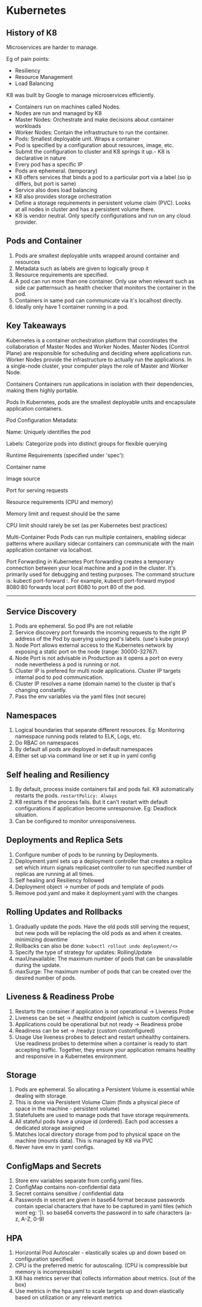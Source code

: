 # Kubernetes

## History of K8

Microservices are harder to manage.

Eg of pain points:

- Resiliency
- Resource Management
- Load Balancing

K8 was built by Google to manage microservices efficiently.

- Containers run on machines called Nodes.
- Nodes are run and managed by K8
- Master Nodes: Orchestrate and make decisions about container workloads
- Worker Nodes: Contain the infrastructure to run the container.
- Pods: Smallest deployable unit. Wraps a container
- Pod is specified by a configuration about resources, image, etc.
- Submit the configuration to cluster and K8 springs it up.- K8 is declarative in nature
- Every pod has a specific IP
- Pods are ephemeral. (temporary)
- K8 offers services that binds a pod to a particular port via a label (so ip differs, but port is same)
- Service also does load balancing
- K8 also provides storage orchestration
- Define a storage requirements in persistent volume claim (PVC). Looks at all nodes in cluster and has a persistent volume there.
- K8 is vendor neutral. Only specify configurations and run on any cloud provider.

## Pods and Container

1. Pods are smallest deployable units wrapped around container and resources
2. Metadata such as labels are given to logically group it
3. Resource requirements are specified.
4. A pod can run more than one container. Only use when relevant such as side car patternsuch as health checker that monitors the container in the pod.
5. Containers in same pod can communicate via it's localhost directly.
6. Ideally only have 1 container running in a pod.  

## Key Takeaways
Kubernetes is a container orchestration platform that coordinates the collaboration of Master Nodes and Worker Nodes. Master Nodes (Control Plane) are responsible for scheduling and deciding where applications run. Worker Nodes provide the infrastructure to actually run the applications. In a single-node cluster, your computer plays the role of Master and Worker Node.

Containers
Containers run applications in isolation with their dependencies, making them highly portable.

Pods
In Kubernetes, pods are the smallest deployable units and encapsulate application containers.

Pod Configuration
Metadata:

Name: Uniquely identifies the pod

Labels: Categorize pods into distinct groups for flexible querying

Runtime Requirements (specified under 'spec'):

Container name

Image source

Port for serving requests

Resource requirements (CPU and memory)

Memory limit and request should be the same

CPU limit should rarely be set (as per Kubernetes best practices)

Multi-Container Pods
Pods can run multiple containers, enabling sidecar patterns where auxiliary sidecar containers can communicate with the main application container via localhost.

Port Forwarding in Kubernetes
Port forwarding creates a temporary connection between your local machine and a pod in the cluster. It's primarily used for debugging and testing purposes. The command structure is:  kubectl port-forward <pod-name> <local-port>:<pod-port>. For example, kubectl port-forward mypod 8080:80 forwards local port 8080 to port 80 of the pod.

---

## Service Discovery

1. Pods are ephemeral. So pod IPs are not reliable
2. Service discovery port forwards the incoming requests to the right IP address of the Pod by querying using pod's labels. (use's kube proxy)
3. Node Port allows external access to the Kubernetes network by exposing a static port on the node (range: 30000-32767).
4. Node Port is not advisable in Production as it opens a port on every node nevertheless a pod is running or not.
5. Cluster IP is prefered for multi node applications. Cluster IP targets internal pod to pod communication.
6. Cluster IP resolves a name (domain name) to the cluster ip that's changing constantly.
7. Pass the env variables via the yaml files (not secure)


## Namespaces

1. Logical boundaries that separate different resources. Eg: Monitoring namespace running pods related to ELK, Logs, etc.
2. Do RBAC on namespaces
3. By default all pods are deployed in default namespaces
4. Either set up via command line or set it up in yaml config

## Self healing and Resiliency

1. By default, process inside containers fail and pods fail. K8 automatically restarts the pods. `restartPolicy: Always`
2. K8 restarts if the process fails. But it can't restart with default configurations if application become unresponsive. Eg: Deadlock situation.
3. Can be configured to monitor unresponsiveness.

## Deployments and Replica Sets

1. Configure number of pods to be running by Deployments.
2. Deployment.yaml sets up a deployment controller that creates a replica set which inturn signals replicaset controller to run specified number of replicas are running at all times.
3. Self healing and Resiliency followed
4. Deployment object -> number of pods and template of pods
5. Remove pod.yaml and make it deployment.yaml with the changes


## Rolling Updates and Rollbacks

1. Gradually update the pods. Have the old pods still serving the request, but new pods will be replacing the old pods as and when it creates. minimizing downtime
2. Rollbacks can also be done: `kubectl rollout undo deployment/<>`
3. Specify the type of strategy for updates: RollingUpdate
4. maxUnavailable: The maximum number of pods that can be unavailable during the update.
5. maxSurge: The maximum number of pods that can be created over the desired number of pods.

## Liveness & Readiness Probe

1. Restarts the container if application is not operational -> Liveness Probe
2. Liveness can be set -> /healthz endpoint (which is custom configured)
3. Applications could be operational but not ready -> Readiness probe
4. Readiness can be set -> /readyz (custom custonfigured)
5. Usage Use liveness probes to detect and restart unhealthy containers. Use readiness probes to determine when a container is ready to start accepting traffic. Together, they ensure your application remains healthy and responsive in a Kubernetes environment.

## Storage

1. Pods are ephemeral. So allocating a Persistent Volume is essential while dealing with storage.
2. This is done via Persistent Volume Claim (finds a physical piece of space in the machine - persistent volume)
3. Statefulsets are used to manage pods that have storage requirements.
4. All stateful pods have a unique id (ordered). Each pod accesses a dedicated storage assigned
5. Matches local directory storage from pod to physical space on the machine (mounts data). This is managed by K8 via PVC
6. Never have env in yaml configs.

## ConfigMaps and Secrets

1. Store env variables separate from config.yaml files.
2. ConfigMap contains non-confidential data
3. Secret contains sensitive / confidential data
4. Passwords in secret are given in base64 format because passwords contain special characters that have to be captured in yaml files (which wont eg: '\|). so base64 converts the password in to safe characters (a-z, A-Z, 0-9)

## HPA

1. Horizontal Pod Autoscaler - elastically scales up and down based on configuration specified.
2. CPU is the preferred metric for autoscaling. (CPU is compressible but memory is incompressible)
3. K8 has metrics server that collects information about metrics. (out of the box)
4. Use metrics in the hpa.yaml to scale targets up and down elastically based on utilization or any relevant metrics








